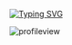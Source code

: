 
[![Typing SVG](https://readme-typing-svg.demolab.com?font=Fira+Code&pause=1000&color=00F712&center=true&vCenter=true&multiline=true&random=true&width=1000&lines=Hacked+by+h4x0rl33tx)](https://git.io/typing-svg)

<style>
    profileview{
        float: right;
    }
</style>
![profileview](https://komarev.com/ghpvc/?username=h4x0rl33tx&abbreviated=true)
